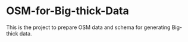 # OSM-for-Big-thick-Data
This is the project to prepare OSM data and schema for generating Big-thick data.
